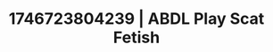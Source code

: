 ---
categories:
- AI-generated
- Whipped cream play
- Pleasure activism
- Cyberpunk intimacy
- E-girl erotica
- ASMR
- Cosplay
- Lustful close-up
image: /assets/images/1746723804239.jpg
layout: post
seo:
  description: Featured content with artistic ABDL Play, Scat Fetish. HD images available.
  keywords: ABDL Play, Scat Fetish
  og_image: /assets/images/1746723804239.jpg
  schema_type: VisualArtwork
tags:
- '#1746723804239'
- Scat Fetish
- ABDL Play
title: 1746723804239 | ABDL Play Scat Fetish
---
